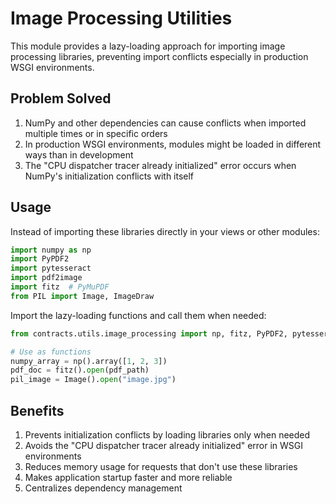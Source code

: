 # Image Processing Utilities

This module provides a lazy-loading approach for importing image processing libraries, preventing import conflicts especially in production WSGI environments.

## Problem Solved

1. NumPy and other dependencies can cause conflicts when imported multiple times or in specific orders
2. In production WSGI environments, modules might be loaded in different ways than in development
3. The "CPU dispatcher tracer already initialized" error occurs when NumPy's initialization conflicts with itself

## Usage

Instead of importing these libraries directly in your views or other modules:

```python
import numpy as np
import PyPDF2
import pytesseract
import pdf2image
import fitz  # PyMuPDF
from PIL import Image, ImageDraw
```

Import the lazy-loading functions and call them when needed:

```python
from contracts.utils.image_processing import np, fitz, PyPDF2, pytesseract, pdf2image, Image, ImageDraw

# Use as functions
numpy_array = np().array([1, 2, 3])
pdf_doc = fitz().open(pdf_path)
pil_image = Image().open("image.jpg")
```

## Benefits

1. Prevents initialization conflicts by loading libraries only when needed
2. Avoids the "CPU dispatcher tracer already initialized" error in WSGI environments 
3. Reduces memory usage for requests that don't use these libraries
4. Makes application startup faster and more reliable
5. Centralizes dependency management 